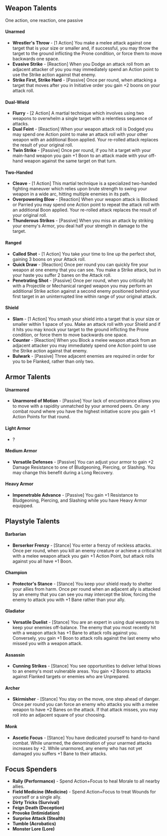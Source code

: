 ## Weapon Talents

One action, one reaction, one passive

#### Unarmed

* **Wrestler's Throw** - [1 Action] You make a melee attack against one target that is your size or smaller and, if successful, you may throw the target to the ground inflicting the Prone condition, or force them to move backwards one space.
* **Evasive Strike** - [Reaction] When you Dodge an attack roll from an adjacent attacker of you you may immediately spend an Action point to use the Strike action against that enemy.
* **Strike First, Strike Hard** - [Passive] Once per round, when attacking a target that moves after you in Initiative order you gain +2 boons on your attack roll.

#### Dual-Wield

* **Flurry** - [2 Action] A martial technique which involves using two weapons to overwhelm a single target with a relentless sequence of attacks.
* **Dual Feint** - [Reaction] When your weapon attack roll is Dodged you may spend one Action point to make an attack roll with your other weapon with an additional Boon applied. Your re-rolled attack replaces the result of your original roll.
* **Twin Strike** - [Passive] Once per round, if you hit a target with your main-hand weapon you gain +1 Boon to an attack made with your off-hand weapon against the same target on that turn.

#### Two-Handed

* **Cleave** - [1 Action] This martial technique is a specialized two-handed fighting maneuver which relies upon brute strength to swing your weapon in a wide arc, hitting multiple enemies in its path.
* **Overpowering Blow** - [Reaction] When your weapon attack is Blocked or Parried you may spend one Action point to repeat the attack roll with an additional Boon applied. Your re-rolled attack replaces the result of your original roll.
* **Thunderous Strikes** - [Passive]  When you miss an attack by striking your enemy's Armor, you deal half your strength in damage to the target.

#### Ranged

* **Called Shot** - [1 Action] You take your time to line up the perfect shot, gaining 3 boons on your Attack roll.
* **Quick Draw** - [Reaction] Once per round you can quickly fire your weapon at one enemy that you can see. You make a Strike attack, but in your haste you suffer 2 banes on the Attack roll.
* **Penetrating Shot** - [Passive] Once per round, when you critically hit with a Projectile or Mechanical ranged weapon you may perform an additional Strike action against a second enemy positioned behind your first target in an uninterrupted line within range of your original attack.

#### Shield

* **Slam** - [1 Action] You smash your shield into a target that is your size or smaller within 1 space of you. Make an attack roll with your Shield and if it hits you may knock your target to the ground inflicting the Prone condition, or force them to move backwards one space.
* **Counter** - [Reaction] When you Block a melee weapon attack from an adjacent attacker you may immediately spend one Action point to use the Strike action against that enemy.
* **Bulwark** - [Passive] Three adjacent enemies are required in order for you to be Flanked, rather than only two.

## Armor Talents

#### Unarmored

* **Unarmored of Motion** - [Passive] Your lack of encumbrance allows you to move with a rapidity unmatched by your armored peers. On any combat round where you have the highest initiative score you gain +1 Action Points for that round.

#### Light Armor

* ?

#### Medium Armor

* **Versatile Defenses** - [Passive] You can adjust your armor to gain +2 Damage Resistance to one of Bludgeoning, Piercing, or Slashing. You may change this benefit during a Long Recovery.

#### Heavy Armor

* **Impenetrable Advance** - [Passive] You gain +1 Resistance to Bludgeoning, Piercing, and Slashing while you have Heavy Armor equipped.

## Playstyle Talents

#### Barbarian

* **Berserker Frenzy** - [Stance] You enter a frenzy of reckless attacks.  Once per round, when you kill an enemy creature or achieve a critical hit with a melee weapon attack you gain +1 Action Point, but attack rolls against you all have +1 Boon.

#### Champion

* **Protector's Stance** - [Stance] You keep your shield ready to shelter your allies from harm. Once per round when an adjacent ally is attacked by an enemy that you can see you may intercept the blow, forcing the enemy to attack you with +1 Bane rather than your ally.

#### Gladiator

* **Versatile Duelist** - [Stance] You are an expert in using dual weapons to keep your enemies off-balance. The enemy that you most recently hit with a weapon attack has +1 Bane to attack rolls against you. Conversely, you gain +1 Boon to attack rolls against the last enemy who missed you with a weapon attack.

#### Assassin

* **Cunning Strikes** - [Stance] You see opportunities to deliver lethal blows to an enemy's most vulnerable areas. You gain +2 Boons to attacks against Flanked targets or enemies who are Unprepared.

#### Archer

* **Skirmisher** - [Stance] You stay on the move, one step ahead of danger. Once per round you can force an enemy who attacks you with a melee weapon to have +2 Banes on the attack. If that attack misses, you may roll into an adjacent square of your choosing.

#### Monk

* **Ascetic Focus** - [Stance] You have dedicated yourself to hand-to-hand combat. While unarmed, the denomination of your unarmed attacks increases by +2. While unarmored, any enemy who has not yet damaged you suffers +1 Bane to their attacks.

## Focus Spenders

* **Rally (Performance)** - Spend Action+Focus to heal Morale to all nearby allies.
* **Field Medicine (Medicine)** - Spend Action+Focus to treat Wounds for yourself or a single ally.
* **Dirty Tricks (Survival)**
* **Feign Death (Deception)**
* **Provoke (Intimidation)**
* **Surprise Attack (Stealth)**
* **Tumble (Acrobatics)**
* **Monster Lore (Lore)**


